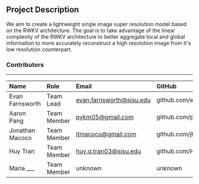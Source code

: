 ## Project Description

We aim to create a lightweight single image super resolution model based on the RWKV architecture. The goal is to take advantage of the linear complexity of the RWKV architecture to better aggregate local and global information to more accurately reconstruct a high resolution image from it's low resolution counterpart.

### Contributors
***

| Name          | Role               | Email                  | GitHub                  |
|:--------------|:-------------------|:-----------------------|:------------------------|
| Evan Farnsworth | Team Lead | evan.farnsworth@sjsu.edu | github.com/efar301 |
| Aaron Pang    | Team Member | pykm05@gmail.com | github.com/pykm05 |
| Jonathan Macoco | Team Member | jtmacoco@gmail.com | github.com/jtmacoco|
| Huy Tran | Team Member | huy.q.tran03@sjsu.edu | github.com/Hakunok |
| Maria ___ | Team Member | unknown | unknown | 
